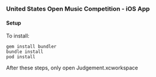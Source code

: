 ### United States Open Music Competition - iOS App

#### Setup

To install:

    gem install bundler
    bundle install
    pod install

After these steps, only open Judgement.xcworkspace
